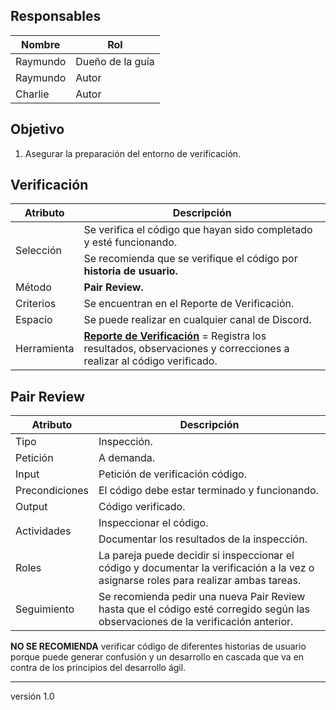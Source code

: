 ## Responsables
Nombre     | Rol
-----------|------------------
Raymundo   | Dueño de la guía
Raymundo   | Autor
Charlie    | Autor

## Objetivo
1. Asegurar la preparación del entorno de verificación.

## Verificación
<table>
  <thead>
    <tr>
      <th>Atributo</th>
      <th>Descripción</th>
    </tr>
  </thead>
  <tbody>
    <tr>
      <td rowspan="2">Selección</td>
      <td>Se verifica el código que hayan sido completado y esté funcionando.</td>
    </tr>
    <tr>
    <td>Se recomienda que se verifique el código por <strong>historia de usuario.</strong></td>
    </tr>
    <tr>
      <td>Método</td>
      <td><strong>Pair Review.</strong></td>
    </tr>
    <tr>
      <td>Criterios</td>
      <td>Se encuentran en el Reporte de Verificación.</td>
    </tr>
    <tr>
      <td>Espacio</td>
      <td>Se puede realizar en cualquier canal de Discord.</td>
    </tr>
    <tr>
      <td>Herramienta</td>
      <td><a href="https://docs.google.com/spreadsheets/d/1WccrRu2iMWX6y1USG_k5nElfajfu6ACS1L11QNGuKN0/edit#gid=39101311"><strong>Reporte de Verificación</strong></a> = Registra los resultados, observaciones y correcciones a realizar al código verificado.</td>
    </tr>
  </tbody>
</table>

## Pair Review
<table>
  <thead>
    <tr>
      <th>Atributo</th>
      <th>Descripción</th>
    </tr>
  </thead>
  <tbody>
     <tr>
      <td>Tipo</td>
      <td>Inspección.</td>
    </tr>
    <tr>
      <td>Petición</td>
      <td>A demanda.</td>
    </tr>
    <tr>
      <td>Input</td>
      <td>Petición de verificación código.</td>
    </tr>
    <tr>
      <td>Precondiciones</td>
      <td>El código debe estar terminado y funcionando.</td>
    </tr>
    <tr>
      <td>Output</td>
      <td>Código verificado.</td>
    </tr>
    <tr>
      <td rowspan="2">Actividades</td>
      <td>Inspeccionar el código.</td>
    </tr>
    <tr>
      <td>Documentar los resultados de la inspección.</td>
    </tr>
    <tr>
    <tr>
      <td>Roles</td>
      <td>La pareja puede decidir si inspeccionar el código y documentar la verificación a la vez o asignarse roles para realizar ambas tareas.</td>
    </tr>
      <td>Seguimiento</td>
      <td>Se recomienda pedir una nueva Pair Review hasta que el código esté corregido según las observaciones de la verificación anterior.</td>
    </tr>
  </tbody>
</table>


**NO SE RECOMIENDA** verificar código de diferentes historias de usuario porque puede generar confusión y un desarrollo en cascada que va en contra de los principios del desarrollo ágil.

***
versión 1.0
